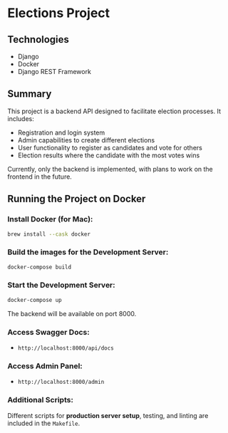 # Elections Project

## Technologies
- Django
- Docker
- Django REST Framework

## Summary
This project is a backend API designed to facilitate election processes. It includes:
- Registration and login system
- Admin capabilities to create different elections
- User functionality to register as candidates and vote for others
- Election results where the candidate with the most votes wins

Currently, only the backend is implemented, with plans to work on the frontend in the future.

## Running the Project on Docker

### Install Docker (for Mac):
```sh
brew install --cask docker
```

### Build the images for the Development Server:
```sh
docker-compose build
```

### Start the Development Server:
```sh
docker-compose up
```

The backend will be available on port 8000.

### Access Swagger Docs:
- `http://localhost:8000/api/docs`

### Access Admin Panel:
- `http://localhost:8000/admin`

### Additional Scripts:
Different scripts for **production server setup**, testing, and linting are included in the `Makefile`.
